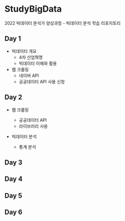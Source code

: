 # StudyBigData
2022 빅데이터 분석가 양성과정 - 빅데이터 분석 학습 리포지토리

## Day 1
- 빅데이터 개요
  - 4차 산업혁명
  - 빅데이터 이해와 활용
- 웹 크롤링
  - 네이버 API
  - 공공데이터 API 사용 신청

## Day 2
- 웹 크롤링
  - 공공데이터 API
  - 라이브러리 사용

- 빅데이터 분석
  - 통계 분석

## Day 3

## Day 4

## Day 5

## Day 6
